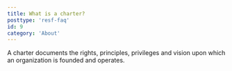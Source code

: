 ```yaml
---
title: What is a charter?
posttype: 'resf-faq'
id: 9
category: 'About'
---
```


A charter documents the rights, principles, privileges and vision upon which an organization is founded and operates. 